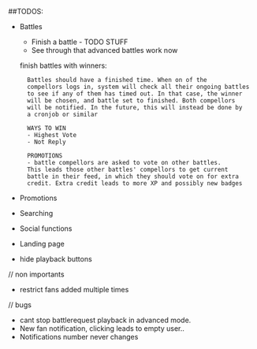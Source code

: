 ##TODOS:
* Battles
    - Finish a battle - TODO STUFF
    - See through that advanced battles work now

    finish battles with winners:

        Battles should have a finished time. When on of the
        compellors logs in, system will check all their ongoing battles
        to see if any of them has timed out. In that case, the winner
        will be chosen, and battle set to finished. Both compellors
        will be notified. In the future, this will instead be done by
        a cronjob or similar

        WAYS TO WIN
        - Highest Vote
        - Not Reply

        PROMOTIONS
        - battle compellors are asked to vote on other battles.
        This leads those other battles' compellors to get current
        battle in their feed, in which they should vote on for extra
        credit. Extra credit leads to more XP and possibly new badges


* Promotions
* Searching
* Social functions
* Landing page
* hide playback buttons

// non importants
* restrict fans added multiple times

// bugs
* cant stop battlerequest playback in advanced mode.
* New fan notification, clicking leads to empty user..
* Notifications number never changes
